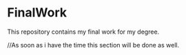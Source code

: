 # FinalWork
This repository contains my final work for my degree.

//As soon as i have the time this section will be done as well.
